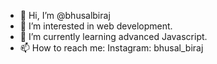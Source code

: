 - 👋 Hi, I’m @bhusalbiraj
- 👀 I’m interested in web development.
- 🌱 I’m currently learning advanced Javascript.
- 📫 How to reach me: Instagram: bhusal_biraj

<!---
bhusalbiraj/bhusalbiraj is a ✨ special ✨ repository because its `README.md` (this file) appears on your GitHub profile.
You can click the Preview link to take a look at your changes.
--->
